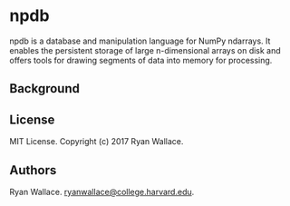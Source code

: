 # npdb

npdb is a database and manipulation language for NumPy ndarrays. It enables the persistent storage of large n-dimensional arrays on disk and offers tools for drawing segments of data into memory for processing.

## Background

## License
MIT License. Copyright (c) 2017 Ryan Wallace.

## Authors
Ryan Wallace. ryanwallace@college.harvard.edu.